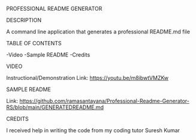 PROFESSIONAL README GENERATOR 

DESCRIPTION

A command line application that generates a professional README.md file

TABLE OF CONTENTS

-Video
-Sample README
-Credits

VIDEO

Instructional/Demonstration Link: https://youtu.be/m8ibwtVMZKw

SAMPLE README

Link: https://github.com/ramasantayana/Professional-Readme-Generator-RS/blob/main/GENERATEDREADME.md

CREDITS

I received help in writing the code from my coding tutor Suresh Kumar 
